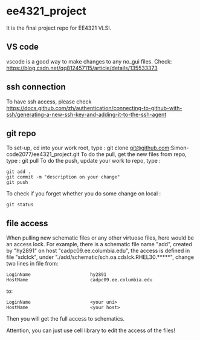 # ee4321_project
It is the final project repo for EE4321 VLSI.

## VS code
vscode is a good way to make changes to any no_gui files. Check: https://blog.csdn.net/qq812457115/article/details/135533373

## ssh connection
To have ssh access, please check https://docs.github.com/zh/authentication/connecting-to-github-with-ssh/generating-a-new-ssh-key-and-adding-it-to-the-ssh-agent

## git repo
To set-up, cd into your work root, type : git clone git@github.com:Simon-code2077/ee4321_project.git
To do the pull, get the new files from repo, type : git pull
To do the push, update your work to repo, type :   
```
git add .
git commit -m "description on your change"
git push
```
To check if you forget whether you do some change on local : 
```
git status
```

## file access
When pulling new schematic files or any other virtuoso files, here would be an access lock. For example, there is a schematic file name "add", created by "hy2891" on host "cadpc09.ee.columbia.edu", the access is defined in file "sdclck", under "./add/schematic/sch.oa.cdslck.RHEL30.*****", change two lines in file from:
```
LoginName                      hy2891
HostName                       cadpc09.ee.columbia.edu
```
to:  
```
LoginName                      <your uni>
HostName                       <your host>
```
Then you will get the full access to schematics.

Attention, you can just use cell library to edit the access of the files!
